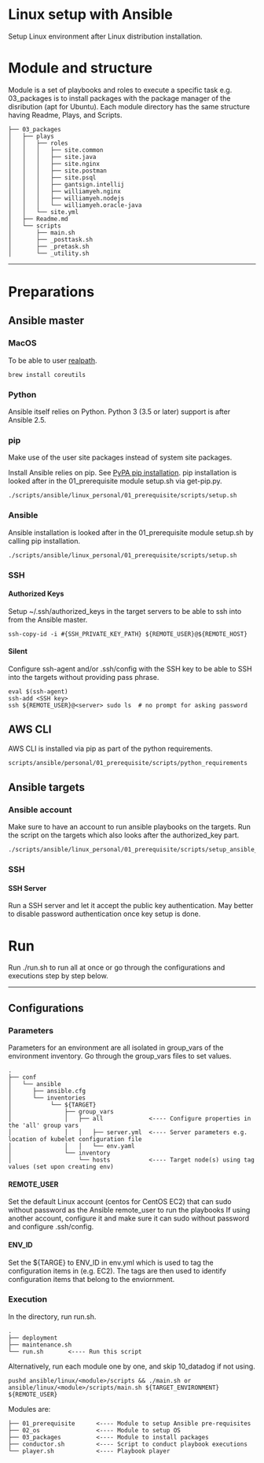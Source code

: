 Linux setup with Ansible
=========
Setup Linux environment after Linux distribution installation.

# Module and structure

Module is a set of playbooks and roles to execute a specific task e.g. 03_packages is to install packages with the package manager of the disribution (apt for Ubuntu). Each module directory has the same structure having Readme, Plays, and Scripts.
```
├── 03_packages
│   ├── plays
│   │   ├── roles
│   │   │   ├── site.common
│   │   │   ├── site.java
│   │   │   ├── site.nginx
│   │   │   ├── site.postman
│   │   │   ├── site.psql
│   │   │   ├── gantsign.intellij
│   │   │   ├── williamyeh.nginx
│   │   │   ├── williamyeh.nodejs
│   │   │   └── williamyeh.oracle-java
│   │   └── site.yml
│   ├── Readme.md
│   └── scripts
│       ├── main.sh
│       ├── _posttask.sh
│       ├── _pretask.sh
│       └── _utility.sh
```
---

# Preparations

## Ansible master
### MacOS
To be able to user [realpath](https://stackoverflow.com/questions/3572030/bash-script-absolute-path-with-osx).
```
brew install coreutils
```

### Python
Ansible itself relies on Python. Python 3 (3.5 or later) support is after Ansible 2.5.

### pip
Make use of the user site packages instead of system site packages.

Install Ansible relies on pip. See [PyPA pip installation](https://pip.pypa.io/en/stable/installing/).
pip installation is looked after in the 01_prerequisite module setup.sh via get-pip.py.
```
./scripts/ansible/linux_personal/01_prerequisite/scripts/setup.sh
```

### Ansible
Ansible installation is looked after in the 01_prerequisite module setup.sh by calling pip installation.
```
./scripts/ansible/linux_personal/01_prerequisite/scripts/setup.sh
```

### SSH
#### Authorized Keys
Setup ~/.ssh/authorized_keys in the target servers to be able to ssh into from the Ansible master.

```aidl
ssh-copy-id -i #{SSH_PRIVATE_KEY_PATH} ${REMOTE_USER}@${REMOTE_HOST}
```

#### Silent
Configure ssh-agent and/or .ssh/config with the SSH key to be able to SSH into the targets without providing pass phrase.

```
eval $(ssh-agent)
ssh-add <SSH key>
ssh ${REMOTE_USER}@<server> sudo ls  # no prompt for asking password
```

## AWS CLI

AWS CLI is installed via pip as part of the python requirements. 
```dtd
scripts/ansible/personal/01_prerequisite/scripts/python_requirements
```


## Ansible targets
### Ansible account
Make sure to have an account to run ansible playbooks on the targets. Run the script on the targets which also looks after the authorized_key part.

```aidl
./scripts/ansible/linux_personal/01_prerequisite/scripts/setup_ansible_user.sh
```
### SSH
#### SSH Server
Run a SSH server and let it accept the public key authentication. May better to disable password authentication once key setup is done.



# Run
Run ./run.sh to run all at once or go through the configurations and executions step by step below.

---

Configurations
------------

### Parameters

Parameters for an environment are all isolated in group_vars of the environment inventory. Go through the group_vars files to set values.

```
.
├── conf
│   └── ansible
│      ├── ansible.cfg
│      └── inventories
│           └── ${TARGET}
│               ├── group_vars
│               │   ├── all             <---- Configure properties in the 'all' group vars
│               │   │   ├── server.yml  <---- Server parameters e.g. location of kubelet configuration file
│               │   │   └── env.yaml
│               └── inventory
│                   └── hosts           <---- Target node(s) using tag values (set upon creating env)
```


#### REMOTE_USER
Set the default Linux account (centos for CentOS EC2) that can sudo without password as the Ansible remote_user to run the playbooks If using another account, configure it and make sure it can sudo without password and configure .ssh/config.

#### ENV_ID

Set the ${TARGE} to ENV_ID in env.yml which is used to tag the configuration items in  (e.g. EC2). The tags are then used to identify configuration items that belong to the enviornment.


### Execution
In the directory, run run.sh.

```
.
├── deployment
├── maintenance.sh
└── run.sh       <---- Run this script
```

Alternatively, run each module one by one, and skip 10_datadog if not using.
```
pushd ansible/linux/<module>/scripts && ./main.sh or
ansible/linux/<module>/scripts/main.sh ${TARGET_ENVIRONMENT} ${REMOTE_USER}
```

Modules are:
```
├── 01_prerequisite      <---- Module to setup Ansible pre-requisites
├── 02_os                <---- Module to setup OS
├── 03_packages          <---- Module to install packages
├── conductor.sh         <---- Script to conduct playbook executions
└── player.sh            <---- Playbook player
```

